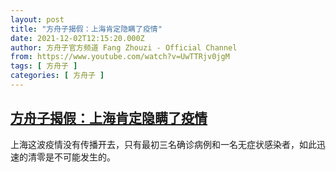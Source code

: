 ```yaml
---
layout: post
title: "方舟子揭假：上海肯定隐瞒了疫情"
date: 2021-12-02T12:15:20.000Z
author: 方舟子官方频道 Fang Zhouzi - Official Channel
from: https://www.youtube.com/watch?v=UwTTRjv0jgM
tags: [ 方舟子 ]
categories: [ 方舟子 ]
---
```

<!--1638447320000-->
[方舟子揭假：上海肯定隐瞒了疫情](https://www.youtube.com/watch?v=UwTTRjv0jgM)
------

<div>
上海这波疫情没有传播开去，只有最初三名确诊病例和一名无症状感染者，如此迅速的清零是不可能发生的。
</div>
